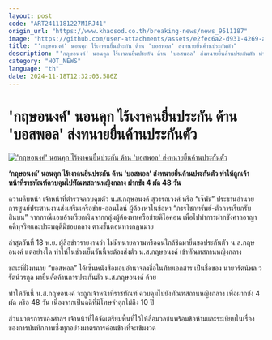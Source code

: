 ```yaml
---
layout: post
code: "ART2411181227M1RJ41"
origin_url: "https://www.khaosod.co.th/breaking-news/news_9511187"
image: "https://github.com/user-attachments/assets/e2fec6a2-d931-4269-ac0b-269cfccf0438"
title: "'กฤษอนงค์' นอนคุก ไร้เงาคนยื่นประกัน ด้าน 'บอสพอล' ส่งทนายยื่นค้านประกันตัว"
description: "'กฤษอนงค์' นอนคุก ไร้เงาคนยื่นประกัน ด้าน 'บอสพอล' ส่งทนายยื่นค้านประกันตัว ทำให้ถูกเจ้าหน้าที่ราชทัณฑ์ควบคุมไปทัณฑสถานหญิงกลาง ฝากขัง 4 ผัด 48 วัน"
category: "HOT_NEWS"
language: "th"
date: 2024-11-18T12:32:03.586Z
---
```


# 'กฤษอนงค์' นอนคุก ไร้เงาคนยื่นประกัน ด้าน 'บอสพอล' ส่งทนายยื่นค้านประกันตัว

[!['กฤษอนงค์' นอนคุก ไร้เงาคนยื่นประกัน ด้าน 'บอสพอล' ส่งทนายยื่นค้านประกันตัว](https://www.khaosod.co.th/wpapp/uploads/2024/11/kritanong.jpg "'กฤษอนงค์' นอนคุก ไร้เงาคนยื่นประกัน ด้าน 'บอสพอล' ส่งทนายยื่นค้านประกันตัว")](https://www.khaosod.co.th/wpapp/uploads/2024/11/kritanong.jpg)

**‘กฤษอนงค์’ นอนคุก ไร้เงาคนยื่นประกัน ด้าน ‘บอสพอล’ ส่งทนายยื่นค้านประกันตัว ทำให้ถูกเจ้าหน้าที่ราชทัณฑ์ควบคุมไปทัณฑสถานหญิงกลาง ฝากขัง 4 ผัด 48 วัน**

ความคืบหน้า เจ้าหน้าที่ตำรวจควบคุมตัว น.ส.กฤษอนงค์ สุวรรณวงศ์ หรือ “เจ๊พัช” ประธานอำนวยการศูนย์ประสานงานส่งเสริมเครือข่าย-ออนไลน์ ผู้ต้องหาในข้อหา “กรรโชกทรัพย์-ตัวการเรียกรับสินบน” จากกรณีแอบอ้างเรียกเงินจากกลุ่มผู้ต้องหาเครือข่ายดิไอคอน เพื่อไปทำการฝากขังศาลอาญาคดีทุจริตและประพฤติมิชอบกลาง ตามขั้นตอนทางกฎหมาย

ล่าสุดวันที่ 18 พ.ย. ผู้สื่อข่าวรายงานว่า ไม่มีทนายความหรือคนใกล้ชิดมายื่นขอประกันตัว น.ส.กฤษอนงค์ แต่อย่างใด ทำให้ในช่วงเย็นวันนี้จะต้องส่งตัว น.ส.กฤษอนงค์ เข้าทัณฑสถานหญิงกลาง

ขณะที่ฝั่งทนาย “บอสพอล” ได้เซ็นหนังสือมอบอำนาจลงชื่อในท้ายเอกสาร เป็นชื่อของ นายวรัตน์พล วรัตน์วรกุล มายื่นคัดค้านการประกันตัว น.ส.กฤษอนงค์ ด้วย

ทำให้วันนี้ น.ส.กฤษอนงค์ จะถูกเจ้าหน้าที่ราชทัณฑ์ ควบคุมไปยังทัณฑสถานหญิงกลาง เพื่อฝากขัง 4 ผัด หรือ 48 วัน เนื่องจากเป็นคดีที่มีโทษจำคุกไม่ถึง 10 ปี

ส่วนมาตรการของศาลฯ เจ้าหน้าที่ได้จัดเตรียมพื้นที่ไว้ให้สื่อมวลชนพร้อมข้อห้ามและระเบียบในเรื่องของการบันทึกภาพซึ่งทุกอย่างมาตรการค่อนข้างที่จะเข้มงวด